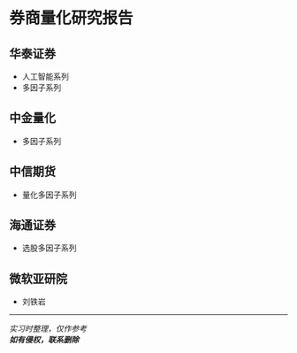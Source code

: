 # 券商量化研究报告
## 华泰证券 
* 人工智能系列
* 多因子系列
## 中金量化
* 多因子系列
## 中信期货
* 量化多因子系列
## 海通证券
* 选股多因子系列
## 微软亚研院
* 刘铁岩
-------
*实习时整理，仅作参考*   
***如有侵权，联系删除***  
